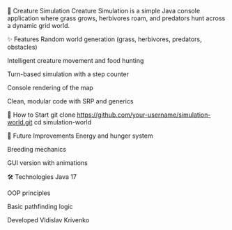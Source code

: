 🌿 Creature Simulation
Creature Simulation is a simple Java console application where grass grows, herbivores roam, and predators hunt across a dynamic grid world.

✨ Features
Random world generation (grass, herbivores, predators, obstacles)

Intelligent creature movement and food hunting

Turn-based simulation with a step counter

Console rendering of the map

Clean, modular code with SRP and generics

🚀 How to Start
git clone https://github.com/your-username/simulation-world.git
cd simulation-world

🔮 Future Improvements
Energy and hunger system

Breeding mechanics

GUI version with animations

🛠️ Technologies
Java 17

OOP principles

Basic pathfinding logic

Developed Vldislav Krivenko

